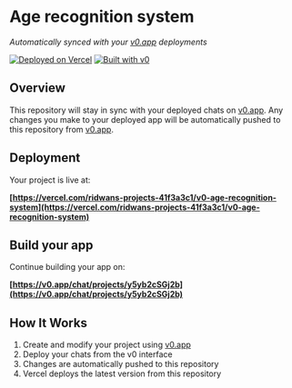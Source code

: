 # Age recognition system

*Automatically synced with your [v0.app](https://v0.app) deployments*

[![Deployed on Vercel](https://img.shields.io/badge/Deployed%20on-Vercel-black?style=for-the-badge&logo=vercel)](https://vercel.com/ridwans-projects-41f3a3c1/v0-age-recognition-system)
[![Built with v0](https://img.shields.io/badge/Built%20with-v0.app-black?style=for-the-badge)](https://v0.app/chat/projects/y5yb2cSGj2b)

## Overview

This repository will stay in sync with your deployed chats on [v0.app](https://v0.app).
Any changes you make to your deployed app will be automatically pushed to this repository from [v0.app](https://v0.app).

## Deployment

Your project is live at:

**[https://vercel.com/ridwans-projects-41f3a3c1/v0-age-recognition-system](https://vercel.com/ridwans-projects-41f3a3c1/v0-age-recognition-system)**

## Build your app

Continue building your app on:

**[https://v0.app/chat/projects/y5yb2cSGj2b](https://v0.app/chat/projects/y5yb2cSGj2b)**

## How It Works

1. Create and modify your project using [v0.app](https://v0.app)
2. Deploy your chats from the v0 interface
3. Changes are automatically pushed to this repository
4. Vercel deploys the latest version from this repository